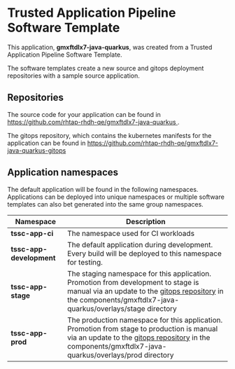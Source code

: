 # Trusted Application Pipeline Software Template

This application, **gmxftdlx7-java-quarkus**, was created from a Trusted Application Pipeline Software Template.

The software templates create a new source and gitops deployment repositories with a sample source application. 

## Repositories

The source code for your application can be found in [https://github.com/rhtap-rhdh-qe/gmxftdlx7-java-quarkus ](https://github.com/rhtap-rhdh-qe/gmxftdlx7-java-quarkus ).
 
The gitops repository, which contains the kubernetes manifests for the application can be found in 
[https://github.com/rhtap-rhdh-qe/gmxftdlx7-java-quarkus-gitops ](https://github.com/rhtap-rhdh-qe/gmxftdlx7-java-quarkus-gitops ) 

## Application namespaces 

The default application will be found in the following namespaces. Applications can be deployed into unique namespaces or multiple software templates can also bet generated into the same group namespaces.  

|  Namespace   |  Description   |  
| -------- | -------- |
| **tssc-app-ci** | The namespace used for CI workloads |
| **tssc-app-development** | The default application during development. Every build will be deployed to this namespace for testing. |
| **tssc-app-stage** | The staging namespace for this application. Promotion from development to stage is manual via an update to the [gitops repository](https://github.com/rhtap-rhdh-qe/gmxftdlx7-java-quarkus-gitops ) in the components/gmxftdlx7-java-quarkus/overlays/stage directory |
| **tssc-app-prod** | The production namespace for this application. Promotion from stage to production is manual via an update to the [gitops repository](https://github.com/rhtap-rhdh-qe/gmxftdlx7-java-quarkus-gitops ) in the components/gmxftdlx7-java-quarkus/overlays/prod directory |